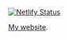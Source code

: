 [![Netlify Status](https://api.netlify.com/api/v1/badges/d09b4002-2512-4246-a5c0-ac7ff10c67cc/deploy-status)](https://app.netlify.com/sites/goofy-perlman-c2824e/deploys)

[My website](https://www.troykershaw.com).
